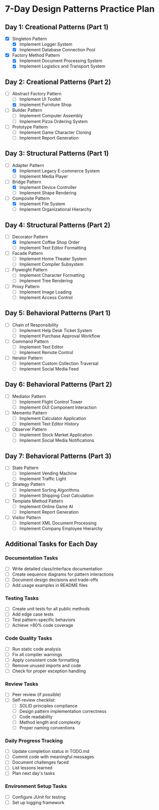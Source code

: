 # 7-Day Design Patterns Practice Plan

## Day 1: Creational Patterns (Part 1)

- [x] Singleton Pattern
  - [x] Implement Logger System
  - [x] Implement Database Connection Pool
- [x] Factory Method Pattern
  - [x] Implement Document Processing System
  - [x] Implement Logistics and Transport System

## Day 2: Creational Patterns (Part 2)

- [ ] Abstract Factory Pattern
  - [ ] Implement UI Toolkit
  - [x] Implement Furniture Shop
- [ ] Builder Pattern
  - [ ] Implement Computer Assembly
  - [ ] Implement Pizza Ordering System
- [ ] Prototype Pattern
  - [ ] Implement Game Character Cloning
  - [ ] Implement Report Generation

## Day 3: Structural Patterns (Part 1)

- [ ] Adapter Pattern
  - [x] Implement Legacy E-commerce System
  - [ ] Implement Media Player
- [ ] Bridge Pattern
  - [x] Implement Device Controller
  - [ ] Implement Shape Rendering
- [ ] Composite Pattern
  - [x] Implement File System
  - [ ] Implement Organizational Hierarchy

## Day 4: Structural Patterns (Part 2)

- [ ] Decorator Pattern
  - [x] Implement Coffee Shop Order
  - [ ] Implement Text Editor Formatting
- [ ] Facade Pattern
  - [ ] Implement Home Theater System
  - [ ] Implement Compiler Subsystem
- [ ] Flyweight Pattern
  - [ ] Implement Character Formatting
  - [ ] Implement Tree Rendering
- [ ] Proxy Pattern
  - [ ] Implement Image Loading
  - [ ] Implement Access Control

## Day 5: Behavioral Patterns (Part 1)

- [ ] Chain of Responsibility
  - [ ] Implement Help Desk Ticket System
  - [ ] Implement Purchase Approval Workflow
- [ ] Command Pattern
  - [ ] Implement Text Editor
  - [ ] Implement Remote Control
- [ ] Iterator Pattern
  - [ ] Implement Custom Collection Traversal
  - [ ] Implement Social Media Feed

## Day 6: Behavioral Patterns (Part 2)

- [ ] Mediator Pattern
  - [ ] Implement Flight Control Tower
  - [ ] Implement GUI Component Interaction
- [ ] Memento Pattern
  - [ ] Implement Calculator Application
  - [ ] Implement Text Editor History
- [ ] Observer Pattern
  - [ ] Implement Stock Market Application
  - [ ] Implement Social Media Notifications

## Day 7: Behavioral Patterns (Part 3)

- [ ] State Pattern
  - [ ] Implement Vending Machine
  - [ ] Implement Traffic Light
- [ ] Strategy Pattern
  - [ ] Implement Sorting Algorithms
  - [ ] Implement Shipping Cost Calculation
- [ ] Template Method Pattern
  - [ ] Implement Online Game AI
  - [ ] Implement Report Generation
- [ ] Visitor Pattern
  - [ ] Implement XML Document Processing
  - [ ] Implement Company Employee Hierarchy

## Additional Tasks for Each Day

### Documentation Tasks

- [ ] Write detailed class/interface documentation
- [ ] Create sequence diagrams for pattern interactions
- [ ] Document design decisions and trade-offs
- [ ] Add usage examples in README files

### Testing Tasks

- [ ] Create unit tests for all public methods
- [ ] Add edge case tests
- [ ] Test pattern-specific behaviors
- [ ] Achieve >80% code coverage

### Code Quality Tasks

- [ ] Run static code analysis
- [ ] Fix all compiler warnings
- [ ] Apply consistent code formatting
- [ ] Remove unused imports and code
- [ ] Check for proper exception handling

### Review Tasks

- [ ] Peer review (if possible)
- [ ] Self-review checklist:
  - [ ] SOLID principles compliance
  - [ ] Design pattern implementation correctness
  - [ ] Code readability
  - [ ] Method length and complexity
  - [ ] Proper naming conventions

### Daily Progress Tracking

- [ ] Update completion status in TODO.md
- [ ] Commit code with meaningful messages
- [ ] Document challenges faced
- [ ] List lessons learned
- [ ] Plan next day's tasks

### Environment Setup Tasks

- [ ] Configure JUnit for testing
- [ ] Set up logging framework
